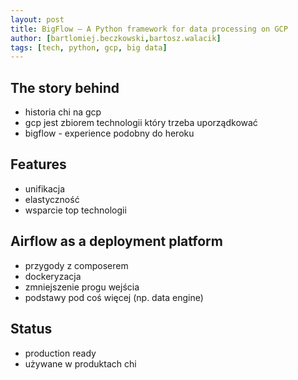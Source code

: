 ```yaml
---
layout: post
title: BigFlow — A Python framework for data processing on GCP
author: [bartlomiej.beczkowski,bartosz.walacik]
tags: [tech, python, gcp, big data]
---
```


## The story behind

* historia chi na gcp
* gcp jest zbiorem technologii który trzeba uporządkować
* bigflow - experience podobny do heroku

## Features

* unifikacja
* elastyczność
* wsparcie top technologii

## Airflow as a deployment platform

* przygody z composerem
* dockeryzacja
* zmniejszenie progu wejścia
* podstawy pod coś więcej (np. data engine)

## Status

* production ready
* używane w produktach chi


